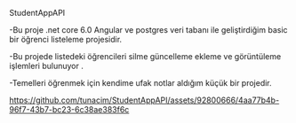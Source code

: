 StudentAppAPI


-Bu proje .net core 6.0  Angular ve  postgres veri tabanı ile geliştirdiğim  basic bir öğrenci listeleme projesidir.


-Bu projede listedeki öğrencileri silme güncelleme ekleme ve görüntüleme işlemleri bulunuyor .


-Temelleri öğrenmek için kendime ufak notlar aldığım küçük bir projedir.



https://github.com/tunacim/StudentAppAPI/assets/92800666/4aa77b4b-96f7-43b7-bc23-6c38ae383f6c

